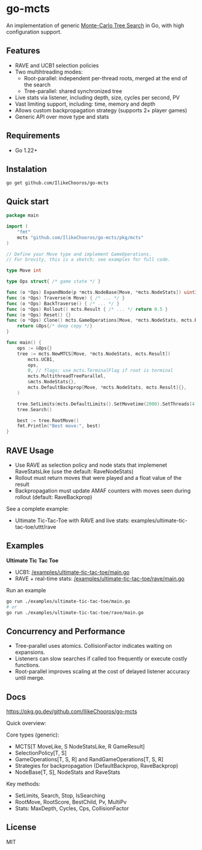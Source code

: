 # go-mcts

An implementation of generic [Monte-Carlo Tree Search](https://en.wikipedia.org/wiki/Monte_Carlo_tree_search) in Go, with high configuration support.

## Features
- RAVE and UCB1 selection policies
- Two multihtreading modes:
  - Root-parallel: independent per-thread roots, merged at the end of the search
  - Tree-parallel: shared synchronized tree
- Live stats via listener, including depth, size, cycles per second, PV
- Vast limiting support, including: time, memory and depth
- Allows custom backpropagation strategy (supports 2+ player games)
- Generic API over move type and stats

## Requirements
- Go 1.22+

## Instalation
```
go get github.com/IlikeChooros/go-mcts
```

## Quick start

```go
package main

import (
    "fmt"
    mcts "github.com/IlikeChooros/go-mcts/pkg/mcts"
)

// Define your Move type and implement GameOperations.
// For brevity, this is a sketch; see examples for full code.

type Move int

type Ops struct{ /* game state */ }

func (o *Ops) ExpandNode(p *mcts.NodeBase[Move, *mcts.NodeStats]) uint32 { /* ... */ return 0 }
func (o *Ops) Traverse(m Move) { /* ... */ }
func (o *Ops) BackTraverse() { /* ... */ }
func (o *Ops) Rollout() mcts.Result { /* ... */ return 0.5 }
func (o *Ops) Reset() {}
func (o *Ops) Clone() mcts.GameOperations[Move, *mcts.NodeStats, mcts.Result] {
    return &Ops{/* deep copy */}
}

func main() {
    ops := &Ops{}
    tree := mcts.NewMTCS[Move, *mcts.NodeStats, mcts.Result](
        mcts.UCB1,
        ops,
        0, // flags; use mcts.TerminalFlag if root is terminal
        mcts.MultithreadTreeParallel,
        &mcts.NodeStats{},
        mcts.DefaultBackprop[Move, *mcts.NodeStats, mcts.Result]{},
    )

    tree.SetLimits(mcts.DefaultLimits().SetMovetime(2000).SetThreads(4))
    tree.Search()

    best := tree.RootMove()
    fmt.Println("Best move:", best)
}
```

## RAVE Usage
- Use RAVE as selection policy and node stats that implemenet RaveStatsLike (use the default: RaveNodeStats)
- Rollout must return moves that were played and a float value of the result
- Backpropagation must update AMAF counters with moves seen during rollout (default: RaveBackprop)

See a complete example:
- Ultimate Tic-Tac-Toe with RAVE and live stats: examples/ultimate-tic-tac-toe/uttt/rave

## Examples

**Ultimate Tic Tac Toe**
- UCB1: [/examples/ultimate-tic-tac-toe/main.go](./examples/ultimate-tic-tac-toe/main.go)
- RAVE + real-time stats: [/examples/ultimate-tic-tac-toe/rave/main.go](./examples/ultimate-tic-tac-toe/rave/main.go)

Run an example
```sh
go run ./examples/ultimate-tic-tac-toe/main.go
# or
go run ./examples/ultimate-tic-tac-toe/rave/main.go
```

## Concurrency and Performance
- Tree-parallel uses atomics. CollisionFactor indicates waiting on expansions.
- Listeners can slow searches if called too frequently or execute costly functions.
- Root-parallel improves scaling at the cost of delayed listener accuracy until merge.

## Docs

https://pkg.go.dev/github.com/IlikeChooros/go-mcts

Quick overview:

Core types (generic):
- MCTS[T MoveLike, S NodeStatsLike, R GameResult]
- SelectionPolicy[T, S]
- GameOperations[T, S, R] and RandGameOperations[T, S, R]
- Strategies for backpropagation (DefaultBackprop, RaveBackprop)
- NodeBase[T, S], NodeStats and RaveStats

Key methods:
- SetLimits, Search, Stop, IsSearching
- RootMove, RootScore, BestChild, Pv, MultiPv
- Stats: MaxDepth, Cycles, Cps, CollisionFactor

## License
MIT